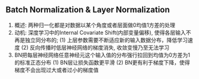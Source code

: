 Batch Normalization & Layer Normalization
-------------------
01. 概述: 两种归一化都是对数据以某个角度或者层面做0均值1方差的处理
02. 动机: 深度学习中的Internal Covariate Shift(内部变量偏移), 使得各层输入不再是独立同分布的;
(1) 上层参数需要不断适应新的输入数据分布，降低学习速度 (2) 反向传播时低层神经网络的梯度消失, 收敛变慢乃至无法学习
03. BN把每层神经网络任意神经元这个输入值的分布强行拉回到均值为0方差为1的标准正态分布
(1) BN层让损失函数更平滑
(2) BN更有利于梯度下降，使得梯度不会出现过大或者过小的梯度值